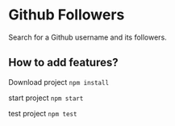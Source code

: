 # Github Followers

Search for a Github username and its followers.

## How to add features?
Download project
``` npm install ```

start project
``` npm start ```

test project
``` npm test ```